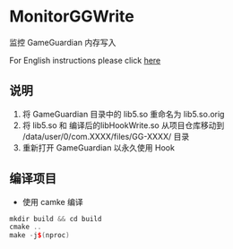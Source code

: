 # MonitorGGWrite
监控 GameGuardian 内存写入

For English instructions please click [here](README.md)

## 说明
1. 将 GameGuardian 目录中的 lib5.so 重命名为 lib5.so.orig
2. 将 lib5.so 和 编译后的libHookWrite.so 从项目仓库移动到 /data/user/0/com.XXXX/files/GG-XXXX/ 目录
3. 重新打开 GameGuardian 以永久使用 Hook
## 编译项目
- 使用 camke 编译
```cpp
mkdir build && cd build
cmake ..
make -j$(nproc)
```
